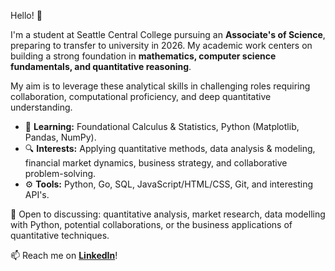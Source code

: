Hello! 👋

I'm a student at Seattle Central College pursuing an **Associate's of Science**, preparing to transfer to university in 2026. My academic work centers on building a strong foundation in **mathematics, computer science fundamentals, and quantitative reasoning**.

My aim is to leverage these analytical skills in challenging roles requiring collaboration, computational proficiency, and deep quantitative understanding.

*   🌱 **Learning:** Foundational Calculus & Statistics, Python (Matplotlib, Pandas, NumPy).
*   🔍 **Interests:** Applying quantitative methods, data analysis & modeling, financial market dynamics, business strategy, and collaborative problem-solving.
*   ⚙️ **Tools:** Python, Go, SQL, JavaScript/HTML/CSS, Git, and interesting API's.

💬 Open to discussing: quantitative analysis, market research, data modelling with Python, potential collaborations, or the business applications of quantitative techniques.

📫 Reach me on **[LinkedIn](https://www.linkedin.com/in/nick-bischoff/)**!
